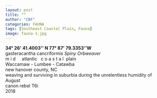 ```yaml
---
layout: post
title: ""
author: "CBF"
categories: FAUNA
tags: [Southeast Coastal Plain, Fauna]
image: fauna-1.jpg
---
```

**34° 26' 41.4003'' N 77° 87' 79.3353''W**<br>
gasteracantha cancriformis  *Spiny Orbweaver*<br> 
m i d &nbsp; &nbsp; atlantic &nbsp; c o a s t a l &nbsp;plain <br>
Waccamaw - Lumbee - Catawba <br>
new hanover county, NC <br>
weaving and surviving in suburbia during the unrelentless humidity of August <br>
canon rebel T6i <br>
2018
